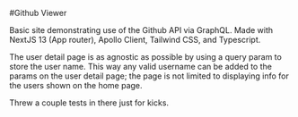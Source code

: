 #Github Viewer

Basic site demonstrating use of the Github API via GraphQL. Made with NextJS 13 (App router), Apollo Client, Tailwind CSS, and Typescript.

The user detail page is as agnostic as possible by using a query param to store the user name. This way any valid username can be added to the params on the user detail page; the page is not limited to displaying info for the users shown on the home page.

Threw a couple tests in there just for kicks.
